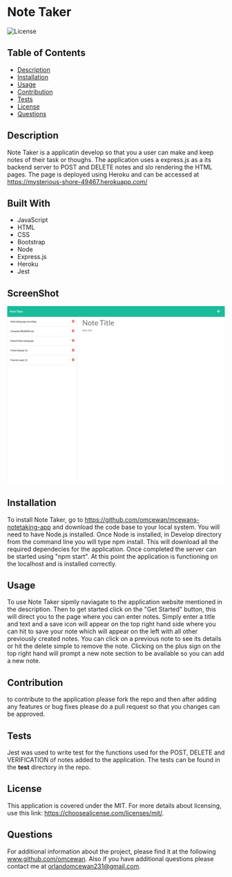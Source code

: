# Note Taker
![License](https://img.shields.io/badge/License-MIT-blue)

## Table of Contents
 * [Description](#Description)
 * [Installation](#Installation)
 * [Usage](#Usage)
 * [Contribution](#Contribution)
 * [Tests](#Tests)
 * [License](#License)
 * [Questions](#Questions)

## Description
Note Taker is a applicatin develop so that you a user can make and keep notes of their task or thoughs. The application uses a express.js as a its backend server to POST and DELETE notes and slo rendering the HTML pages. The page is deployed using Heroku and can be accessed at https://mysterious-shore-49467.herokuapp.com/

## Built With
 * JavaScript
 * HTML
 * CSS
 * Bootstrap
 * Node
 * Express.js
 * Heroku
 * Jest
 
## ScreenShot
![This is a screenshot](public/assets/images/mysterious-shore-49467.herokuapp.com_notes.png)

## Installation
To install Note Taker, go to https://github.com/omcewan/mcewans-notetaking-app and download the code base to your local system. You will need to have Node.js installed. Once Node is installed, in Develop directory from the command line you will type npm install. This will download all the required dependecies for the application. Once completed the server can be started using "npm start". At this point the application is functioning on the localhost and is installed correctly.

## Usage
To use Note Taker sipmly naviagate to the application website mentioned in the description. Then to get started click on the "Get Started" button, this will direct you to the page where you can enter notes. Simply enter a title and text and a save icon will appear on the top right hand side where you can hit to save your note which will appear on the left with all other previously created notes. You can click on a previous note to see its details or hit the delete simple to remove the note. Clicking on the plus sign on the top right hand will prompt a new note section to be available so you can add a new note.

## Contribution
to contribute to the application please fork the repo and then after adding any features or bug fixes please do a pull request so that you changes can be approved.

## Tests
Jest was used to write test for the functions used for the POST, DELETE and VERIFICATION of notes added to the application. The tests can be found in the __test__ directory in the repo.

## License
This application is covered under the MIT.
For more details about licensing, use this link: https://choosealicense.com/licenses/mit/.


## Questions
For additional information about the project, please find it at the following www.github.com/omcewan.
Also if you have additional questions please contact me at orlandomcewan231@gmail.com.
